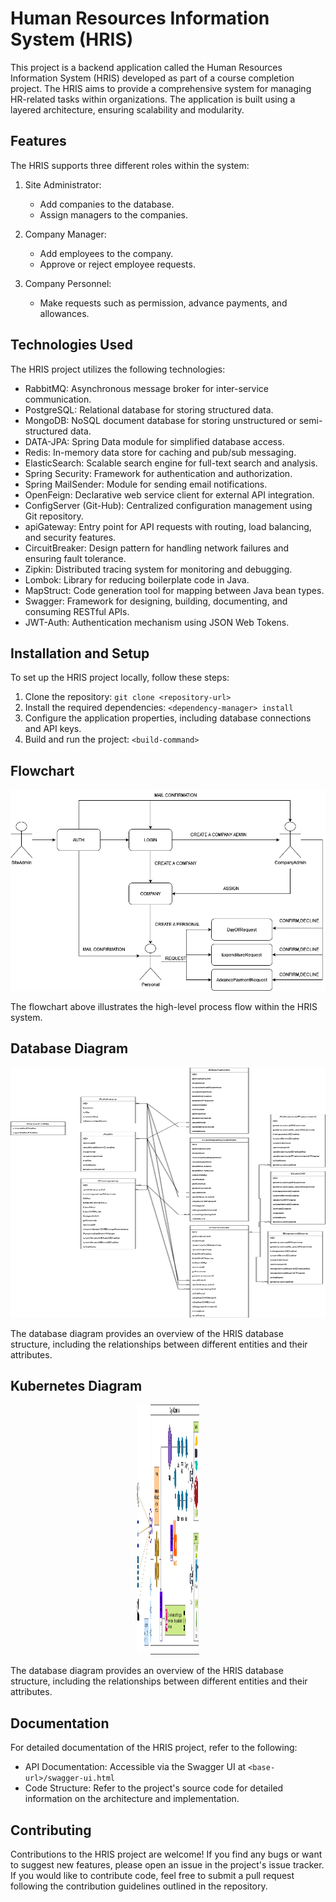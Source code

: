 # Human Resources Information System (HRIS)

This project is a backend application called the Human Resources Information System (HRIS) developed as part of a course completion project. The HRIS aims to provide a comprehensive system for managing HR-related tasks within organizations. The application is built using a layered architecture, ensuring scalability and modularity.

## Features

The HRIS supports three different roles within the system:

1. Site Administrator:
   - Add companies to the database.
   - Assign managers to the companies.
   
2. Company Manager:
   - Add employees to the company.
   - Approve or reject employee requests.
   
3. Company Personnel:
   - Make requests such as permission, advance payments, and allowances.

## Technologies Used

The HRIS project utilizes the following technologies:

- RabbitMQ: Asynchronous message broker for inter-service communication.
- PostgreSQL: Relational database for storing structured data.
- MongoDB: NoSQL document database for storing unstructured or semi-structured data.
- DATA-JPA: Spring Data module for simplified database access.
- Redis: In-memory data store for caching and pub/sub messaging.
- ElasticSearch: Scalable search engine for full-text search and analysis.
- Spring Security: Framework for authentication and authorization.
- Spring MailSender: Module for sending email notifications.
- OpenFeign: Declarative web service client for external API integration.
- ConfigServer (Git-Hub): Centralized configuration management using Git repository.
- apiGateway: Entry point for API requests with routing, load balancing, and security features.
- CircuitBreaker: Design pattern for handling network failures and ensuring fault tolerance.
- Zipkin: Distributed tracing system for monitoring and debugging.
- Lombok: Library for reducing boilerplate code in Java.
- MapStruct: Code generation tool for mapping between Java bean types.
- Swagger: Framework for designing, building, documenting, and consuming RESTful APIs.
- JWT-Auth: Authentication mechanism using JSON Web Tokens.

## Installation and Setup

To set up the HRIS project locally, follow these steps:

1. Clone the repository: `git clone <repository-url>`
2. Install the required dependencies: `<dependency-manager> install`
3. Configure the application properties, including database connections and API keys.
4. Build and run the project: `<build-command>`

## Flowchart

![Flowchart](./img/appFlowChart.png)<br>

The flowchart above illustrates the high-level process flow within the HRIS system.

## Database Diagram

<p align="center">
  <img width="600" height="400" src="./img/appDatabaseFlowChart.png ">
</p>

The database diagram provides an overview of the HRIS database structure, including the relationships between different entities and their attributes.
## Kubernetes Diagram

<p align="center">
  <img width="100" height="400" src="./img/CloudScheme.jpg ">
</p>

The database diagram provides an overview of the HRIS database structure, including the relationships between different entities and their attributes.

## Documentation

For detailed documentation of the HRIS project, refer to the following:

- API Documentation: Accessible via the Swagger UI at `<base-url>/swagger-ui.html`
- Code Structure: Refer to the project's source code for detailed information on the architecture and implementation.

## Contributing

Contributions to the HRIS project are welcome! If you find any bugs or want to suggest new features, please open an issue in the project's issue tracker. If you would like to contribute code, feel free to submit a pull request following the contribution guidelines outlined in the repository.





